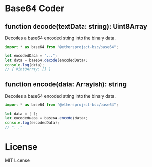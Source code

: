 Base64 Coder
============

function decode(textData: string): Uint8Array
---------------------------------------------

Decodes a base64 encoded string into the binary data.

```javascript
import * as base64 from "@ethersproject-bsc/base64";

let encodedData = "...";
let data = base64.decode(encodedData);
console.log(data);
// { Uint8Array: [] }
```

function encode(data: Arrayish): string
---------------------------------------

Decodes a base64 encoded string into the binary data.

```javascript
import * as base64 from "@ethersproject-bsc/base64";

let data = [ ];
let encodedData = base64.encode(data);
console.log(encodedData);
// "..."
```

License
=======

MIT License
